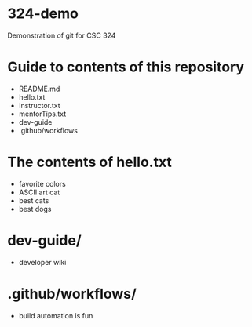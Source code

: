 # 324-demo
Demonstration of git for CSC 324

# Guide to contents of this repository
- README.md
- hello.txt
- instructor.txt
- mentorTips.txt
- dev-guide
- .github/workflows

# The contents of hello.txt
- favorite colors
- ASCII art cat
- best cats
- best dogs 

# dev-guide/
- developer wiki

# .github/workflows/
- build automation is fun
